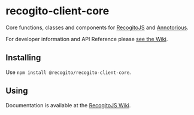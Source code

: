 # recogito-client-core

Core functions, classes and components for [RecogitoJS](https://github.com/recogito/recogito-js) and
[Annotorious](https://github.com/recogito/annotorious).

For developer information and API Reference please [see the Wiki](https://github.com/recogito/recogito-client-core/wiki).

## Installing

Use `npm install @recogito/recogito-client-core`.

## Using

Documentation is available at the [RecogitoJS Wiki](https://github.com/recogito/recogito-js/wiki).

